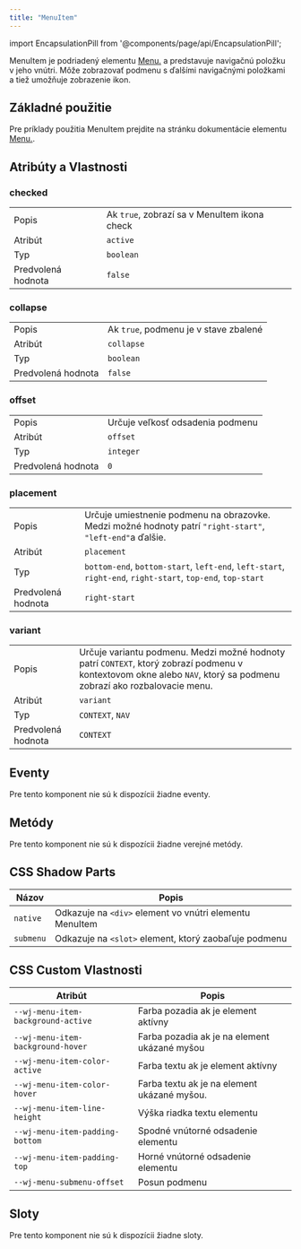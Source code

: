 ```yaml
---
title: "MenuItem"
---
```


<head>
  <title>MenuItem: Element pre zobrazenie položiek v elemente Menu</title>
  <meta name="description" content="MenuItem element slúži na zobrazenie navigácie. V predvolenom stave je schovaný a zobrazí sa pridaním atribútu `active` napríklad po kliknutí na tlačidlo." />
</head>

import EncapsulationPill from '@components/page/api/EncapsulationPill';

<EncapsulationPill type="shadow" />

MenuItem je podriadený elementu [Menu.](./menu) a predstavuje navigačnú položku v jeho vnútri. Môže zobrazovať podmenu s ďalšími navigačnými položkami a tiež umožňuje zobrazenie ikon.

## Základné použitie

Pre príklady použitia MenuItem prejdite na stránku dokumentácie elementu [Menu.](./menu).


## Atribúty a Vlastnosti

### checked

|  |  |
| --- | --- |
| Popis | Ak `true`, zobrazí sa v MenuItem ikona check |
| Atribút | `active` |
| Typ | `boolean` |
| Predvolená hodnota | `false` |

### collapse

|  |  |
| --- | --- |
| Popis | Ak `true`, podmenu je v stave zbalené |
| Atribút | `collapse` |
| Typ | `boolean` |
| Predvolená hodnota | `false` |

### offset

|  |  |
| --- | --- |
| Popis | Určuje veľkosť odsadenia podmenu |
| Atribút | `offset` |
| Typ | `integer` |
| Predvolená hodnota | `0` |

### placement

|  |  |
| --- | --- |
| Popis | Určuje umiestnenie podmenu na obrazovke. Medzi možné hodnoty patrí `"right-start"`, `"left-end"`a ďalšie.  |
| Atribút | `placement` |
| Typ | `bottom-end`, `bottom-start`, `left-end`, `left-start`, `right-end`, `right-start`, `top-end`, `top-start` |
| Predvolená hodnota | `right-start` |


### variant

|  |  |
| --- | --- |
| Popis |  Určuje variantu podmenu. Medzi možné hodnoty patrí `CONTEXT`, ktorý zobrazí podmenu v kontextovom okne alebo `NAV`, ktorý sa podmenu zobrazí ako rozbalovacie menu.   |
| Atribút | `variant` |
| Typ | `CONTEXT`, `NAV` |
| Predvolená hodnota | `CONTEXT` |

## Eventy

Pre tento komponent nie sú k dispozícii žiadne eventy.

## Metódy

Pre tento komponent nie sú k dispozícii žiadne verejné metódy.

## CSS Shadow Parts

| Názov | Popis |
| --- | --- |
| `native` | Odkazuje na `<div>` element vo vnútri elementu MenuItem |
| `submenu` | Odkazuje na `<slot>` element, ktorý zaobaľuje podmenu |


## CSS Custom Vlastnosti

| Atribút | Popis |
|-----------|-------------|
| `--wj-menu-item-background-active` | Farba pozadia ak je element aktívny |
| `--wj-menu-item-background-hover` | Farba pozadia ak je na element ukázané myšou |
| `--wj-menu-item-color-active` | Farba textu ak je element aktívny |
| `--wj-menu-item-color-hover` | Farba textu ak je na element ukázané myšou. |
| `--wj-menu-item-line-height` | Výška riadka textu elementu |
| `--wj-menu-item-padding-bottom` | Spodné vnútorné odsadenie elementu |
| `--wj-menu-item-padding-top` |  Horné vnútorné odsadenie elementu  |
| `--wj-menu-submenu-offset` | Posun podmenu |


## Sloty

Pre tento komponent nie sú k dispozícii žiadne sloty.
